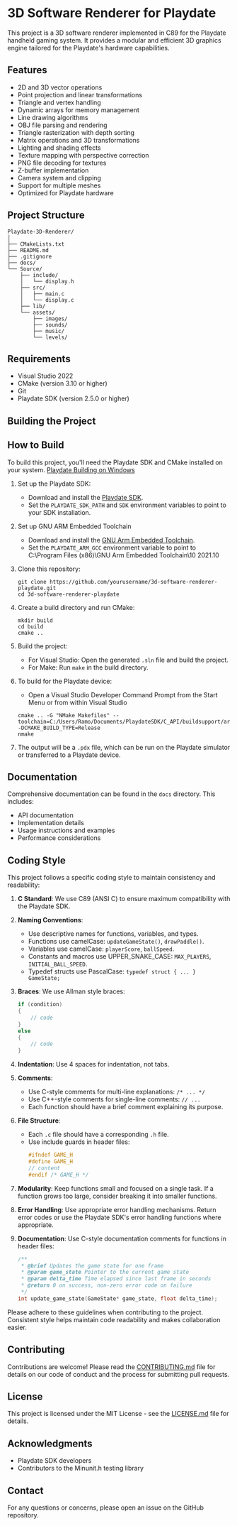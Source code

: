 # 3D Software Renderer for Playdate

This project is a 3D software renderer implemented in C89 for the Playdate handheld gaming system. It provides a modular and efficient 3D graphics engine tailored for the Playdate's hardware capabilities.

## Features

- 2D and 3D vector operations
- Point projection and linear transformations
- Triangle and vertex handling
- Dynamic arrays for memory management
- Line drawing algorithms
- OBJ file parsing and rendering
- Triangle rasterization with depth sorting
- Matrix operations and 3D transformations
- Lighting and shading effects
- Texture mapping with perspective correction
- PNG file decoding for textures
- Z-buffer implementation
- Camera system and clipping
- Support for multiple meshes
- Optimized for Playdate hardware

## Project Structure

```
Playdate-3D-Renderer/
│
├── CMakeLists.txt
├── README.md
├── .gitignore
├── docs/
└── Source/
    ├── include/
    │   └── display.h
    ├── src/
    │   ├── main.c
    │   └── display.c
    ├── lib/
    └── assets/
        ├── images/
        ├── sounds/
        ├── music/
        └── levels/
```

## Requirements

- Visual Studio 2022
- CMake (version 3.10 or higher)
- Git
- Playdate SDK (version 2.5.0 or higher)

## Building the Project

## How to Build

To build this project, you'll need the Playdate SDK and CMake installed on your system. [Playdate Building on Windows](https://sdk.play.date/2.5.0/Inside%20Playdate%20with%20C.html#_building_on_windows)

1. Set up the Playdate SDK:
   - Download and install the [Playdate SDK](https://play.date/dev/).
   - Set the `PLAYDATE_SDK_PATH` and `SDK` environment variables to point to your SDK installation.

2. Set up GNU ARM Embedded Toolchain
   - Download and install the [GNU Arm Embedded Toolchain](https://developer.arm.com/downloads/-/gnu-rm/10-3-2021-10).
   - Set the `PLAYDATE_ARM_GCC` environment variable to point to C:\Program Files (x86)\GNU Arm Embedded Toolchain\10 2021.10

3. Clone this repository:
   ```
   git clone https://github.com/yourusername/3d-software-renderer-playdate.git
   cd 3d-software-renderer-playdate
   ```

4. Create a build directory and run CMake:
   ```
   mkdir build
   cd build
   cmake ..
   ```

5. Build the project:
   - For Visual Studio: Open the generated `.sln` file and build the project.
   - For Make: Run `make` in the build directory.

6. To build for the Playdate device:
   - Open a Visual Studio Developer Command Prompt from the Start Menu or from within Visual Studio
   ```
   cmake .. -G "NMake Makefiles" --toolchain=C:/Users/Ramo/Documents/PlaydateSDK/C_API/buildsupport/arm.cmake -DCMAKE_BUILD_TYPE=Release
   nmake
   ```

7. The output will be a `.pdx` file, which can be run on the Playdate simulator or transferred to a Playdate device.

## Documentation

Comprehensive documentation can be found in the `docs` directory. This includes:

- API documentation
- Implementation details
- Usage instructions and examples
- Performance considerations

## Coding Style

This project follows a specific coding style to maintain consistency and readability:

1. **C Standard**: We use C89 (ANSI C) to ensure maximum compatibility with the Playdate SDK.

2. **Naming Conventions**:
   - Use descriptive names for functions, variables, and types.
   - Functions use camelCase: `updateGameState()`, `drawPaddle()`.
   - Variables use camelCase: `playerScore`, `ballSpeed`.
   - Constants and macros use UPPER_SNAKE_CASE: `MAX_PLAYERS`, `INITIAL_BALL_SPEED`.
   - Typedef structs use PascalCase: `typedef struct { ... } GameState;`

3. **Braces**: We use Allman style braces:
   ```c
   if (condition)
   {
       // code
   }
   else
   {
       // code
   }
   ```

4. **Indentation**: Use 4 spaces for indentation, not tabs.

5. **Comments**: 
   - Use C-style comments for multi-line explanations: `/* ... */`
   - Use C++-style comments for single-line comments: `// ...`
   - Each function should have a brief comment explaining its purpose.

6. **File Structure**:
   - Each `.c` file should have a corresponding `.h` file.
   - Use include guards in header files:
     ```c
     #ifndef GAME_H
     #define GAME_H
     // content
     #endif /* GAME_H */
     ```

7. **Modularity**: Keep functions small and focused on a single task. If a function grows too large, consider breaking it into smaller functions.

8. **Error Handling**: Use appropriate error handling mechanisms. Return error codes or use the Playdate SDK's error handling functions where appropriate.

9. **Documentation**: Use C-style documentation comments for functions in header files:
   ```c
   /**
    * @brief Updates the game state for one frame
    * @param game_state Pointer to the current game state
    * @param delta_time Time elapsed since last frame in seconds
    * @return 0 on success, non-zero error code on failure
    */
   int update_game_state(GameState* game_state, float delta_time);
   ```

Please adhere to these guidelines when contributing to the project. Consistent style helps maintain code readability and makes collaboration easier.

## Contributing

Contributions are welcome! Please read the [CONTRIBUTING.md](CONTRIBUTING.md) file for details on our code of conduct and the process for submitting pull requests.

## License

This project is licensed under the MIT License - see the [LICENSE.md](LICENSE.md) file for details.

## Acknowledgments

- Playdate SDK developers
- Contributors to the Minunit.h testing library

## Contact

For any questions or concerns, please open an issue on the GitHub repository.
